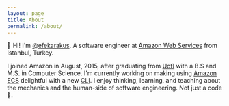 ```yaml
---
layout: page
title: About
permalink: /about/
---
```


👋 Hi! I'm [@efekarakus](https://twitter.com/efekarakus). A software engineer at [Amazon Web Services](https://aws.amazon.com/) from Istanbul, Turkey. 

I joined Amazon in August, 2015, after graduating from [UofI](https://cs.illinois.edu/) with a B.S and M.S. in Computer Science. I'm currently working on making using [Amazon ECS](https://aws.amazon.com/ecs/) delightful with a new [CLI](https://github.com/aws/amazon-ecs-cli-v2).
I enjoy thinking, learning, and teaching about the mechanics and the human-side of software engineering. Not just a code 🐒.




